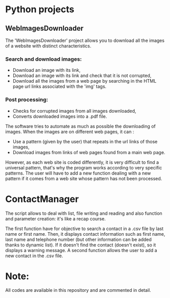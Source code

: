 # Python projects

## WebImagesDownloader
The 'WebImagesDownloader' project allows you to download all the images of a website with distinct characteristics.
### Search and download images:
- Download an image with its link,
- Download an image with its link and check that it is not corrupted,
- Download all the images from a web page by searching in the HTML page url links associated with the 'img' tags.
### Post processing:
- Checks for corrupted images from all images downloaded,
- Converts downloaded images into a .pdf file.

The software tries to automate as much as possible the downloading of images. When the images are on different web pages, it can :
- Use a pattern (given by the user) that repeats in the url links of those images,
- Download images from links of web pages found from a main web page.

However, as each web site is coded differently, it is very difficult to find a universal pattern, that's why the program works according to very specific patterns. The user will have to add a new function dealing with a new pattern if it comes from a web site whose pattern has not been processed.

# ContactManager
The script allows to deal with list, file writing and reading and also function and parameter creation: it's like a recap course.

The first function have for objective to search a contact in a .csv file by last name or first name. Then, it displays contact information such as first name, last name and telephone number (but other information can be added thanks to dynamic list). If it doesn't find the contact (doesn't exist), so it displays a warning message. A second function allows the user to add a new contact in the .csv file.

# Note:
All codes are available in this repository and are commented in detail.
